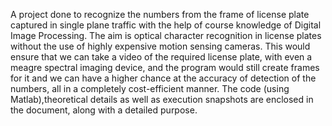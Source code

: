 A project done to recognize the numbers from the frame of license plate captured in single plane traffic with the help of course knowledge of Digital Image Processing.
The aim is optical character recognition in license plates without the use of highly expensive motion sensing cameras. This would ensure that we can take a video of the required license plate, with even a meagre spectral imaging device, and the program would still create frames for it and we can have a higher chance at the accuracy of detection of the numbers, all in a completely cost-efficient manner.
The code (using Matlab),theoretical details as well as execution snapshots are enclosed in the document, along with a detailed purpose.
